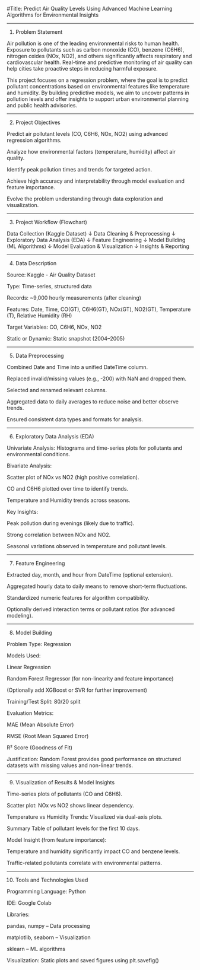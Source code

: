 #Title: Predict Air Quality Levels Using Advanced Machine Learning Algorithms for Environmental Insights


---

1. Problem Statement

Air pollution is one of the leading environmental risks to human health. Exposure to pollutants such as carbon monoxide (CO), benzene (C6H6), nitrogen oxides (NOx, NO2), and others significantly affects respiratory and cardiovascular health. Real-time and predictive monitoring of air quality can help cities take proactive steps in reducing harmful exposure.

This project focuses on a regression problem, where the goal is to predict pollutant concentrations based on environmental features like temperature and humidity. By building predictive models, we aim to uncover patterns in pollution levels and offer insights to support urban environmental planning and public health advisories.


---

2. Project Objectives

Predict air pollutant levels (CO, C6H6, NOx, NO2) using advanced regression algorithms.

Analyze how environmental factors (temperature, humidity) affect air quality.

Identify peak pollution times and trends for targeted action.

Achieve high accuracy and interpretability through model evaluation and feature importance.

Evolve the problem understanding through data exploration and visualization.



---

3. Project Workflow (Flowchart)

Data Collection (Kaggle Dataset)
        ↓
Data Cleaning & Preprocessing
        ↓
Exploratory Data Analysis (EDA)
        ↓
Feature Engineering
        ↓
Model Building (ML Algorithms)
        ↓
Model Evaluation & Visualization
        ↓
Insights & Reporting


---

4. Data Description

Source: Kaggle - Air Quality Dataset

Type: Time-series, structured data

Records: ~9,000 hourly measurements (after cleaning)

Features: Date, Time, CO(GT), C6H6(GT), NOx(GT), NO2(GT), Temperature (T), Relative Humidity (RH)

Target Variables: CO, C6H6, NOx, NO2

Static or Dynamic: Static snapshot (2004–2005)



---

5. Data Preprocessing

Combined Date and Time into a unified DateTime column.

Replaced invalid/missing values (e.g., -200) with NaN and dropped them.

Selected and renamed relevant columns.

Aggregated data to daily averages to reduce noise and better observe trends.

Ensured consistent data types and formats for analysis.



---

6. Exploratory Data Analysis (EDA)

Univariate Analysis: Histograms and time-series plots for pollutants and environmental conditions.

Bivariate Analysis:

Scatter plot of NOx vs NO2 (high positive correlation).

CO and C6H6 plotted over time to identify trends.

Temperature and Humidity trends across seasons.


Key Insights:

Peak pollution during evenings (likely due to traffic).

Strong correlation between NOx and NO2.

Seasonal variations observed in temperature and pollutant levels.




---

7. Feature Engineering

Extracted day, month, and hour from DateTime (optional extension).

Aggregated hourly data to daily means to remove short-term fluctuations.

Standardized numeric features for algorithm compatibility.

Optionally derived interaction terms or pollutant ratios (for advanced modeling).



---

8. Model Building

Problem Type: Regression

Models Used:

Linear Regression

Random Forest Regressor (for non-linearity and feature importance)

(Optionally add XGBoost or SVR for further improvement)


Training/Test Split: 80/20 split

Evaluation Metrics:

MAE (Mean Absolute Error)

RMSE (Root Mean Squared Error)

R² Score (Goodness of Fit)


Justification: Random Forest provides good performance on structured datasets with missing values and non-linear trends.



---

9. Visualization of Results & Model Insights

Time-series plots of pollutants (CO and C6H6).

Scatter plot: NOx vs NO2 shows linear dependency.

Temperature vs Humidity Trends: Visualized via dual-axis plots.

Summary Table of pollutant levels for the first 10 days.

Model Insight (from feature importance):

Temperature and humidity significantly impact CO and benzene levels.

Traffic-related pollutants correlate with environmental patterns.




---

10. Tools and Technologies Used

Programming Language: Python

IDE: Google Colab

Libraries:

pandas, numpy – Data processing

matplotlib, seaborn – Visualization

sklearn – ML algorithms


Visualization: Static plots and saved figures using plt.savefig()
